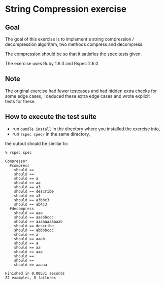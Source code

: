 # String Compression exercise

## Goal
The goal of this exercise is to implement a string compression / decompression algorithm, two methods compress and decompress. 

The compression should be so that it satisfies the spec tests given. 

The exercise uses Ruby 1.9.3 and Rspec 2.6.0

## Note
The original exercise had fewer testcases and had hidden extra checks for some edge cases, I deduced these extra edge cases and wrote explicit tests for these. 

## How to execute the test suite
* run `bundle install` in the directory where you installed the exercise into, 
* run `rspec spec/` in the same directory, 

the output should be similar to: 

    % rspec spec

    Compressor
      #compress
        should ==
        should ==
        should == a
        should == aa
        should == a3
        should == describe
        should == a3
        should == a3bbc3
        should == ab4c3
      #decompress
        should == aaa
        should == aaabbccc
        should == aaaaaaaaaaab
        should == describe
        should == abbbbccc
        should == a
        should == aaab
        should == a
        should == aa
        should == aaa
        should ==
        should ==
        should == aaaaa

    Finished in 0.00571 seconds
    22 examples, 0 failures
    
